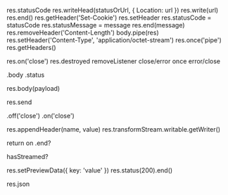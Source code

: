 res.statusCode
res.writeHead(statusOrUrl, { Location: url })
res.write(url)
res.end()
res.getHeader('Set-Cookie')
res.setHeader
res.statusCode = statusCode
res.statusMessage = message
res.end(message)
res.removeHeader('Content-Length')
body.pipe(res)
res.setHeader('Content-Type', 'application/octet-stream')
res.once('pipe')
res.getHeaders()

<!-- Proxy usage -->

res.on('close')
res.destroyed
removeListener close/error
once error/close

<!-- Middleware usage -->

.body
.status

<!-- Other -->

res.body(payload)

res.send

.off('close')
.on('close')

res.appendHeader(name, value)
res.transformStream.writable.getWriter()

return on .end?

hasStreamed?

res.setPreviewData({ key: 'value' })
res.status(200).end()

res.json
